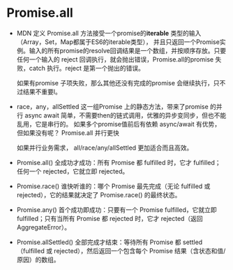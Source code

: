 # Promise.all

- MDN 定义
    Promise.all 方法接受一个promise的**iterable** 类型的输入（Array，Set，Map都属于ES6的iterable类型），
    并且只返回一个Promise实例。输入的所有promise的resolve回调结果是一个数组，并按顺序存放。只要任何一个输入的
    reject 回调执行，就会抛出错误，Promise.all的promise 失败，catch 执行。reject 是第一个抛出的错误。

    如果有promise 子项失败，那么其他还没有完成的promise 会继续执行，只不过结果不重要l。

- race，any，allSettled
    这一组Promise 上的静态方法，带来了promise 的并行
    async await 简单，不需要then的链式调用，优雅的异步变同步，但也不能乱用，它是串行的。
    如果多个promise值前后有依赖 async/await 有优势，但如果没有呢？ Promise.all 并行更快

    如果并行业务需求， all/race/any/allSettled 更加适合而且高效。

- Promise.all()	全成功才成功：所有 Promise 都 fulfilled 时，它才 fulfilled；任何一个 rejected，它就立即 rejected。
- Promise.race()	谁快听谁的：哪个 Promise 最先完成（无论 fulfilled 或 rejected），它的结果就决定了 Promise.race() 的最终状态。
- Promise.any()	首个成功即成功：只要有一个 Promise fulfilled，它就立即 fulfilled；只有当所有 Promise 都 rejected 时，它才 rejected（返回 AggregateError）。
- Promise.allSettled()	全部完成才结束：等待所有 Promise 都 settled（fulfilled 或 rejected），然后返回一个包含每个 Promise 结果（含状态和值/原因）的数组。